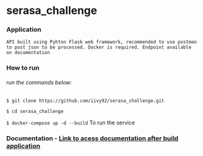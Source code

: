 # serasa_challenge

### Application

`API built using Pyhton Flask web framework, recommended to use postman to post json to be processed. Docker is required. Endpoint available on documentation` 


### How to run

###### run the commands below:

`$ git clone https://github.com/iivy92/serasa_challenge.git`

`$ cd serasa_challenge`

`$ docker-compose up -d --build`  To run the service

### Documentation - [Link to acess documentation after build application](http://localhost:5000/documentation/)
